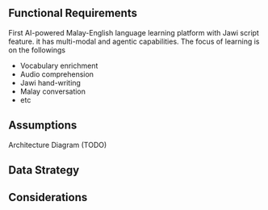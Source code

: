 ## Functional Requirements

First AI-powered Malay-English language learning platform with Jawi script feature. it has multi-modal and agentic capabilities. The focus of learning is on the followings
- Vocabulary enrichment
- Audio comprehension
- Jawi hand-writing
- Malay conversation
- etc

## Assumptions

Architecture Diagram (TODO)

## Data Strategy


## Considerations
